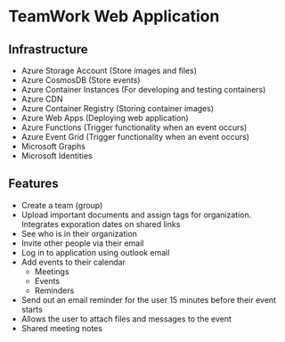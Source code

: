 # TeamWork Web Application

## Infrastructure
 - Azure Storage Account (Store images and files)
 - Azure CosmosDB (Store events)
 - Azure Container Instances (For developing and testing containers)
 - Azure CDN
 - Azure Container Registry (Storing container images)
 - Azure Web Apps (Deploying web application)
 - Azure Functions (Trigger functionality when an event occurs)
 - Azure Event Grid (Trigger functionality when an event occurs)
 - Microsoft Graphs 
 - Microsoft Identities

## Features
 - Create a team (group)
 - Upload important documents and assign tags for organization. Integrates exporation dates on shared links
 - See who is in their organization
 - Invite other people via their email
 - Log in to application using outlook email
 - Add events to their calendar 
    - Meetings
    - Events
    - Reminders
 - Send out an email reminder for the user 15 minutes before their event starts
 - Allows the user to attach files and messages to the event
 - Shared meeting notes



